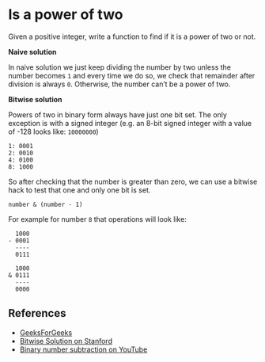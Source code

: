 Is a power of two
=================

Given a positive integer, write a function to find if it is a power of two or not.

**Naive solution**

In naive solution we just keep dividing the number by two unless the number becomes `1` and every time we do so, we check that remainder after division is always `0`. Otherwise, the number can’t be a power of two.

**Bitwise solution**

Powers of two in binary form always have just one bit set. The only exception is with a signed integer (e.g. an 8-bit signed integer with a value of -128 looks like: `10000000`)

    1: 0001
    2: 0010
    4: 0100
    8: 1000

So after checking that the number is greater than zero, we can use a bitwise hack to test that one and only one bit is set.

    number & (number - 1)

For example for number `8` that operations will look like:

      1000
    - 0001
      ----
      0111

      1000
    & 0111
      ----
      0000

References
----------

-   [GeeksForGeeks](https://www.geeksforgeeks.org/program-to-find-whether-a-no-is-power-of-two/)
-   [Bitwise Solution on Stanford](http://www.graphics.stanford.edu/~seander/bithacks.html#DetermineIfPowerOf2)
-   [Binary number subtraction on YouTube](https://www.youtube.com/watch?v=S9LJknZTyos&t=0s&list=PLLXdhg_r2hKA7DPDsunoDZ-Z769jWn4R8&index=66)
